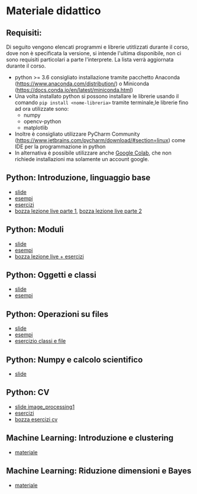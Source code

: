 # Materiale didattico

## Requisiti:
Di seguito vengono elencati programmi e librerie utitlizzati durante il corso, dove non è specificata la versione, si intende l'ultima disponibile, non ci sono requisiti particolari a parte l'interprete. La lista verrà aggiornata durante il corso.
 * python >= 3.6 consigliato installazione tramite pacchetto Anaconda (https://www.anaconda.com/distribution/) o Miniconda (https://docs.conda.io/en/latest/miniconda.html)
 * Una volta installato python si possono installare le librerie usando il comando `pip install <nome-libreria>` tramite terminale,le librerie fino ad ora utilizzate sono:  
   * numpy
   * opencv-python
   * matplotlib
 * Inoltre è consigliato utilizzare PyCharm Community (https://www.jetbrains.com/pycharm/download/#section=linux) come IDE per la programmazione in python
 * In alternativa è possibile utilizzare anche [Google Colab](https://colab.research.google.com), che non richiede installazioni ma solamente un account google.
 

## Python: Introduzione, linguaggio base
  * [slide](http://aimagelab.ing.unimo.it/files/ifoa/python/T3-python_intro.pdf)
  * [esempi](http://aimagelab.ing.unimo.it/files/ifoa/python/T3-esempi.zip)
  * [esercizi](http://aimagelab.ing.unimo.it/files/ifoa/python/T3-esercizi.zip)
  * [bozza lezione live parte 1](https://github.com/fdlandi/hello-world/blob/master/bozza_esercizi_python_1.ipynb), [bozza lezione live parte 2](https://github.com/fdlandi/hello-world/blob/master/bozza_esercizi_python_2.ipynb)
  
## Python: Moduli
* [slide](http://aimagelab.ing.unimo.it/files/ifoa/python/T7-Python_moduli.pdf)
* [esempi](http://aimagelab.ing.unimo.it/files/ifoa/python/T7-Python-Moduli.zip)
* [bozza lezione live + esercizi](https://github.com/fdlandi/hello-world/blob/master/bozza_esercizi_python_3.ipynb)

## Python: Oggetti e classi
* [slide](http://aimagelab.ing.unimo.it/files/ifoa/python/T8-Python-oggetti.pdf)
* [esempi](http://aimagelab.ing.unimo.it/files/ifoa/python/T8-Python-oggetti.zip)

## Python: Operazioni su files
* [slide](http://aimagelab.ing.unimo.it/files/ifoa/python/T11-Python-file.pdf)
* [esempi](http://aimagelab.ing.unimo.it/files/ifoa/python/T11-Python-file.zip)
* [esercizio classi e file](https://github.com/fdlandi/hello-world/blob/master/bozza_esercizi_classi_file.ipynb)
## Python: Numpy e calcolo scientifico
* [slide](http://aimagelab.ing.unimo.it/files/ifoa/python/PyA9-python_scientific_.pdf)

## Python: CV
* [slide image_processing1](http://aimagelab.ing.unimo.it/files/ifoa/python/2.VCS2019_Image_processing_1.pdf)
* [esercizi](http://aimagelab.ing.unimo.it/files/ifoa/python/esercizi_cv.zip)
* [bozza esercizi cv](https://github.com/fdlandi/hello-world/blob/master/bozza_esercizi_cv.ipynb)
<!--* [slide image_processing2](http://aimagelab.ing.unimo.it/files/ifoa/python/3.VCS2019_image_processing_2_Filtering.pdf)
<!--* [slide lab](http://aimagelab.ing.unimo.it/files/ifoa/python/Lab_01.pptx.pdf)
<!--* [slide image_processing3](http://aimagelab.ing.unimo.it/files/ifoa/python/4.VCS2019_image_processing_3_edges.pdf)
<!--* [soluzioni](http://aimagelab.ing.unimo.it/files/ifoa/python/soluzioni_cv.zip)--->

## Machine Learning: Introduzione e clustering
* [materiale](http://aimagelab.ing.unimo.it/files/ifoa/machine_learning/lab1_mtomei.zip)

## Machine Learning: Riduzione dimensioni e Bayes
* [materiale](http://aimagelab.ing.unimo.it/files/ifoa/machine_learning/02.DimReduction+BayesianClassification-9novembre.zip)

<!--## Machine Learning: LDA + Regression
* [materiale](http://aimagelab.ing.unimo.it/files/ifoa/machine_learning/03.LDA+LogisticRegr+LinearRegr.zip)

<!--## Machine Learning: SVM + Ensemble
* [materiale](http://aimagelab.ing.unimo.it/files/ifoa/machine_learning/04.SVM+Ensemble.zip)

<!--## Machine Learning: RandomForest + Perceptron
* [materiale](http://aimagelab.ing.unimo.it/files/ifoa/machine_learning/05.RandomForest+Perceptron.zip)

<!--## Neural Networks
Slides are taken from the [Stanford CS231n course](http://cs231n.stanford.edu/): Convolutional Neural Networks for Visual Recognition (likely the best course on neural networks so far).

<!--For additional readings, the "Deep Learning" book is publicly available [online](http://www.deeplearningbook.org/) - it is worth considering buying the physical copy if you are interested in the topic.

<!--Practical work will be done using [Google Colab](https://colab.research.google.com), which does not require extra setup and provides free GPUs. All you need is an internet connection and a google account.

<!--### Practicals
* Backpropagation & Gradient Descent ([solutions](https://github.com/fdlandi/hello-world/blob/master/backpropagation.py))
* Multi-layer Perceptron with PyTorch ([notebook](https://github.com/fdlandi/hello-world/blob/master/mlp_mnist.ipynb))([solutions](https://github.com/fdlandi/hello-world/blob/master/mlp_mnist.py))
* Convolutional Neural Network on CIFAR10 with PyTorch ([solutions](https://github.com/fdlandi/hello-world/blob/master/convnet_cifar10.py))
* CNN Architectures ([notebook](https://github.com/fdlandi/hello-world/blob/master/custom_convnets.ipynb))([solutions](https://github.com/fdlandi/hello-world/blob/master/convnets_architectures.py))
* Transfer Learning ([notebook](https://github.com/fdlandi/hello-world/blob/master/transfer_learning.ipynb))
* Recurrent Neural Networks ([solutions](https://github.com/fdlandi/hello-world/blob/master/rnns.py))

<!--### Interesting Papers
* Learning by back-propagation - 1986 ([paper](https://github.com/fdlandi/hello-world/blob/master/Interesting%20papers/1986%20-%20Hinton%20-%20Learning%20by%20back-propagating%20errors.pdf))
* LeNet: the first Convolutional Neural Network - 1998 ([paper](https://github.com/fdlandi/hello-world/blob/master/Interesting%20papers/1998%20-%20LeCun%20-%20Gradient-based%20leaning%20applied%20to%20document%20recognition.pdf))
